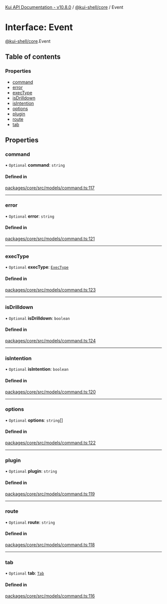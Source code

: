 [Kui API Documentation - v10.8.0](../README.md) / [@kui-shell/core](../modules/kui_shell_core.md) / Event

# Interface: Event

[@kui-shell/core](../modules/kui_shell_core.md).Event

## Table of contents

### Properties

- [command](kui_shell_core.Event.md#command)
- [error](kui_shell_core.Event.md#error)
- [execType](kui_shell_core.Event.md#exectype)
- [isDrilldown](kui_shell_core.Event.md#isdrilldown)
- [isIntention](kui_shell_core.Event.md#isintention)
- [options](kui_shell_core.Event.md#options)
- [plugin](kui_shell_core.Event.md#plugin)
- [route](kui_shell_core.Event.md#route)
- [tab](kui_shell_core.Event.md#tab)

## Properties

### command

• `Optional` **command**: `string`

#### Defined in

[packages/core/src/models/command.ts:117](https://github.com/mra-ruiz/kui/blob/27e887ab4/packages/core/src/models/command.ts#L117)

---

### error

• `Optional` **error**: `string`

#### Defined in

[packages/core/src/models/command.ts:121](https://github.com/mra-ruiz/kui/blob/27e887ab4/packages/core/src/models/command.ts#L121)

---

### execType

• `Optional` **execType**: [`ExecType`](../enums/kui_shell_core.ExecType.md)

#### Defined in

[packages/core/src/models/command.ts:123](https://github.com/mra-ruiz/kui/blob/27e887ab4/packages/core/src/models/command.ts#L123)

---

### isDrilldown

• `Optional` **isDrilldown**: `boolean`

#### Defined in

[packages/core/src/models/command.ts:124](https://github.com/mra-ruiz/kui/blob/27e887ab4/packages/core/src/models/command.ts#L124)

---

### isIntention

• `Optional` **isIntention**: `boolean`

#### Defined in

[packages/core/src/models/command.ts:120](https://github.com/mra-ruiz/kui/blob/27e887ab4/packages/core/src/models/command.ts#L120)

---

### options

• `Optional` **options**: `string`[]

#### Defined in

[packages/core/src/models/command.ts:122](https://github.com/mra-ruiz/kui/blob/27e887ab4/packages/core/src/models/command.ts#L122)

---

### plugin

• `Optional` **plugin**: `string`

#### Defined in

[packages/core/src/models/command.ts:119](https://github.com/mra-ruiz/kui/blob/27e887ab4/packages/core/src/models/command.ts#L119)

---

### route

• `Optional` **route**: `string`

#### Defined in

[packages/core/src/models/command.ts:118](https://github.com/mra-ruiz/kui/blob/27e887ab4/packages/core/src/models/command.ts#L118)

---

### tab

• `Optional` **tab**: [`Tab`](kui_shell_core.Tab.md)

#### Defined in

[packages/core/src/models/command.ts:116](https://github.com/mra-ruiz/kui/blob/27e887ab4/packages/core/src/models/command.ts#L116)
